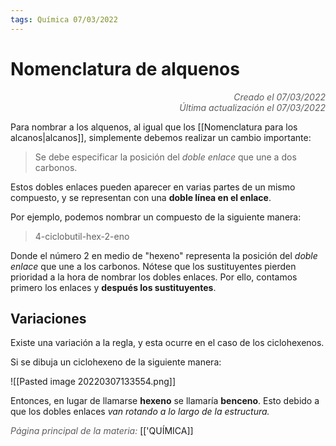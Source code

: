 ```yaml
---
tags: Química 07/03/2022
---
```


# Nomenclatura de alquenos
<div style="text-align: right; opacity: 0.7; font-style: italic;">Creado el 07/03/2022</div>
<div style="text-align: right; opacity: 0.7; font-style: italic;">Última actualización el 07/03/2022</div>

Para nombrar a los alquenos, al igual que los [[Nomenclatura para los alcanos|alcanos]], simplemente debemos realizar un cambio importante:

> Se debe especificar la posición del *doble enlace* que une a dos carbonos.

Estos dobles enlaces pueden aparecer en varias partes de un mismo compuesto, y se representan con una **doble línea en el enlace**.

Por ejemplo, podemos nombrar un compuesto de la siguiente manera:

> 4-ciclobutil-hex-2-eno

Donde el número 2 en medio de "hexeno" representa la posición del *doble enlace* que une a los carbonos. Nótese que los sustituyentes pierden prioridad a la hora de nombrar los dobles enlaces. Por ello, contamos primero los enlaces y **después los sustituyentes**.

## Variaciones

Existe una variación a la regla, y esta ocurre en el caso de los ciclohexenos.

Si se dibuja un ciclohexeno de la siguiente manera:

![[Pasted image 20220307133554.png]]

Entonces, en lugar de llamarse **hexeno** se llamaría **benceno**. Esto debido a que los dobles enlaces *van rotando a lo largo de la estructura.*

<span style="opacity: 0.7; font-style: italic;">Página principal de la materia:</span> [['QUÍMICA]]